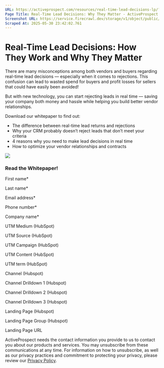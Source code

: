 ```yaml
---
URL: https://activeprospect.com/resources/real-time-lead-decisions-lp/?utm_medium=Email&utm_source=Website&utm_campaign=AP-Email-InsideCBM-Dec
Page Title: Real-Time Lead Decisions: Why They Matter - ActiveProspect
Screenshot URL: https://service.firecrawl.dev/storage/v1/object/public/media/screenshot-1f2f9dea-c30c-405d-b00a-ad943d5f263f.png
Scraped At: 2025-05-30 23:42:02.761
---
```

# Real-Time Lead Decisions: How They Work and Why They Matter

There are many misconceptions among both vendors and buyers regarding real-time lead decisions — especially when it comes to rejections. This confusion can lead to wasted spend for buyers and profit losses for sellers that could have easily been avoided!

But with new technology, you can start rejecting leads in real time — saving your company both money and hassle while helping you build better vendor relationships.

Download our whitepaper to find out:

- The difference between real-time lead returns and rejections
- Why your CRM probably doesn’t reject leads that don’t meet your criteria
- 4 reasons why you need to make lead decisions in real time
- How to optimize your vendor relationships and contracts

![](https://activeprospect.com/wp-content/uploads/2021/10/WP_RTR.jpg)

### Read the Whitepaper!

First name\*

Last name\*

Email address\*

Phone number\*

Company name\*

UTM Medium (HubSpot)

UTM Source (HubSpot)

UTM Campaign (HubSpot)

UTM Content (HubSpot)

UTM term (HubSpot)

Channel (Hubspot)

Channel Drilldown 1 (Hubspot)

Channel Drilldown 2 (Hubspot)

Channel Drilldown 3 (Hubspot)

Landing Page (Hubspot)

Landing Page Group (Hubspot)

Landing Page URL

ActiveProspect needs the contact information you provide to us to contact you about our products and services. You may unsubscribe from these communications at any time. For information on how to unsubscribe, as well as our privacy practices and commitment to protecting your privacy, please review our [Privacy Policy](https://activeprospect.com/privacy-policy/).

